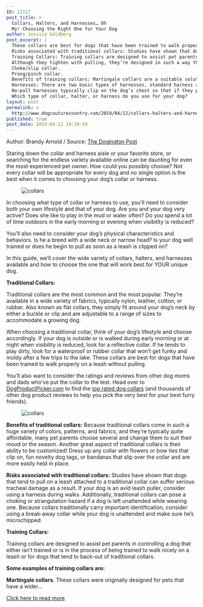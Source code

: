 ```yaml
---
ID: 21117
post_title: >
  Collars, Halters, and Harnesses… Oh
  My! Choosing the Right One for Your Dog
author: Jessica Goldberg
post_excerpt: |
  These collars are best for dogs that have been trained to walk properly on a leash without pulling.
  Risks associated with traditional collars: Studies have shown that dogs that tend to pull on a leash attached to a traditional collar can suffer serious tracheal damage as a result.
  Training Collars: Training collars are designed to assist pet parents in controlling a dog that either isn’t trained or is in the process of being trained to walk nicely on a leash or for dogs that tend to back-out of traditional collars.
  Although they tighten with pulling, they’re designed in such a way that, when properly fitted, cannot choke or strangle the dog, but simply keep the collar from slipping off.
  Choke/slip collar.
  Prong/pinch collar.
  Benefits of training collars: Martingale collars are a suitable solution for owners of breeds that can’t wear traditional collars due to the shape and size of their head and neck.
  Harnesses: There are two basic types of harnesses, standard harness and no-pull harnesses.
  No-pull harnesses typically clip on the dog’s chest so that if they pull on the leash, they are pulled toward the side instead of effectively pulling in the direction they want to go.
  Which type of collar, halter, or harness do you use for your dog?
layout: post
permalink: >
  http://www.dogcouturecountry.com/2019/04/12/collars-halters-and-harnesses-oh-my-choosing-the-right-one-for-your-dog/
published: true
post_date: 2019-04-12 18:39:50
---
```

<p class="article-info-author-source"> <span>Author: Brandy Arnold</span>&nbsp;/&nbsp;<span>Source: <a href="https://www.dogingtonpost.com/collars-halters-and-harnesses-oh-my-choosing-the-right-one-for-your-dog/" target="_blank">The Dogington Post</a></span> </p> <p>Staring down the collar and harness aisle or your favorite store, or searching for the endless variety available online can be daunting for even the most experienced pet owner. How could you possibly choose? Not every collar will be appropriate for every dog and no single option is the best when it comes to choosing your dog’s collar or harness.</p>
<figure><img alt="collars" sizes="(max-width: 1000px) 100vw, 1000px" src="https://www.dogingtonpost.com/wp-content/uploads/2019/04/collars-min.jpg" srcset="https://www.dogingtonpost.com/wp-content/uploads/2019/04/collars-min.jpg 1000w, https://www.dogingtonpost.com/wp-content/uploads/2019/04/collars-min-300x200.jpg 300w, https://www.dogingtonpost.com/wp-content/uploads/2019/04/collars-min-610x407.jpg 610w"></figure>
<p>In choosing what type of collar or harness to use, you’ll need to consider both your own lifestyle and that of your dog. Are you and your dog very active? Does she like to play in the mud or water often? Do you spend a lot of time outdoors in the early morning or evening when visibility is reduced?</p>
<p>You’ll also need to consider your dog’s physical characteristics and behaviors. Is he a breed with a wide neck or narrow head? Is your dog well trained or does he begin to pull as soon as a leash is clipped on?</p>
<p>In this guide, we’ll cover the wide variety of collars, halters, and harnesses available and how to choose the one that will work best for YOUR unique dog.</p>
<p><strong>Traditional Collars:</strong></p>
<p>Traditional collars are the most common and the most popular. They’re available in a wide variety of fabrics, typically nylon, leather, cotton, or rubber. Also known as flat collars, they simply fit around your dog’s neck by either a buckle or clip and are adjustable to a range of sizes to accommodate a growing dog.</p>
<p>When choosing a traditional collar, think of your dog’s lifestyle and choose accordingly. If your dog is outside or is walked during early morning or at night when visibility is reduced, look for a reflective collar. If he tends to play dirty, look for a waterproof or rubber collar that won’t get funky and moldy after a few trips to the lake. These collars are best for dogs that have been trained to walk properly on a leash without pulling.</p>
<p>You’ll also want to consider the ratings and reviews from other dog moms and dads who’ve put the collar to the test. Head over to <a href="https://www.dogproductpicker.com/">DogProductPicker.com</a> to find the <a href="https://www.dogproductpicker.com/best-dog-collars/">top rated dog collars</a> (and thousands of other dog product reviews to help you pick the very best for your best furry friends).</p>
<figure><img alt="collars" sizes="(max-width: 1000px) 100vw, 1000px" src="https://www.dogingtonpost.com/wp-content/uploads/2019/04/collar1-min.jpg" srcset="https://www.dogingtonpost.com/wp-content/uploads/2019/04/collar1-min.jpg 1000w, https://www.dogingtonpost.com/wp-content/uploads/2019/04/collar1-min-300x200.jpg 300w, https://www.dogingtonpost.com/wp-content/uploads/2019/04/collar1-min-610x407.jpg 610w"></figure>
<p><strong>Benefits of traditional collars:</strong> Because traditional collars come in such a huge variety of colors, patterns, and fabrics, and they’re typically quite affordable, many pet parents choose several and change them to suit their mood or the season. Another great aspect of traditional collars is their ability to be customized! Dress up any collar with flowers or bow ties that clip on, fun novelty dog tags, or bandanas that slip over the collar and are more easily held in place.</p>
<p><strong>Risks associated with traditional collars:</strong> Studies have shown that dogs that tend to pull on a leash attached to a traditional collar can suffer serious tracheal damage as a result. If your dog is an avid leash puller, consider using a harness during walks. Additionally, traditional collars can pose a choking or strangulation hazard if a dog is left unattended while wearing one. Because collars traditionally carry important identification, consider using a break-away collar while your dog is unattended and make sure he’s microchipped.</p>
<p><strong>Training Collars:</strong></p>
<p>Training collars are designed to assist pet parents in controlling a dog that either isn’t trained or is in the process of being trained to walk nicely on a leash or for dogs that tend to back-out of traditional collars.</p>
<p><strong>Some examples of training collars are:</strong></p>
<p><strong>Martingale collars.</strong> These collars were originally designed for pets that have a wider...</p> <p class="article-info-more"> <a href="https://www.dogingtonpost.com/collars-halters-and-harnesses-oh-my-choosing-the-right-one-for-your-dog/" target="_blank">Click here to read more</a> </p>
